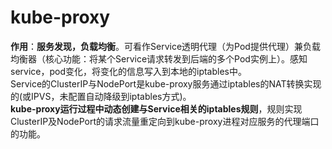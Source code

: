 # kube-proxy

**作用**：**服务发现，负载均衡**。可看作Service透明代理（为Pod提供代理）兼负载均衡器（核心功能：将某个Service请求转发到后端的多个Pod实例上）。感知service，pod变化，将变化的信息写入到本地的iptables中。<br>
Service的ClusterIP与NodePort是kube-proxy服务通过iptables的NAT转换实现的(或IPVS，未配置自动降级到iptables方式)。<br>
**kube-proxy运行过程中动态创建与Service相关的iptables规则**，规则实现ClusterIP及NodePort的请求流量重定向到kube-proxy进程对应服务的代理端口的功能。

